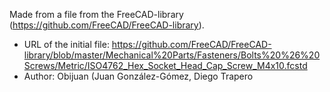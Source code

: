 Made from a file from the FreeCAD-library (https://github.com/FreeCAD/FreeCAD-library).

* URL of the initial file: https://github.com/FreeCAD/FreeCAD-library/blob/master/Mechanical%20Parts/Fasteners/Bolts%20%26%20Screws/Metric/ISO4762_Hex_Socket_Head_Cap_Screw_M4x10.fcstd
* Author: Obijuan (Juan González-Gómez, Diego Trapero